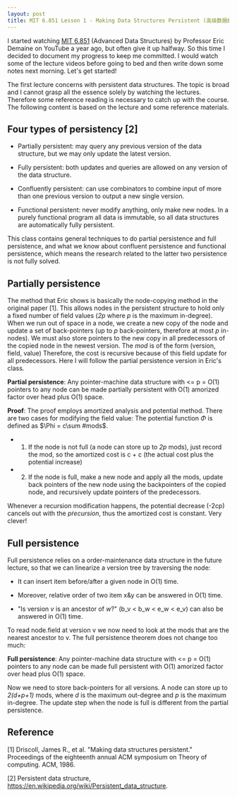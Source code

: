 ```yaml
---
layout: post
title: MIT 6.851 Lesson 1 - Making Data Structures Persistent (高级数据结构 L1 - 持久化数据结构)
---
```

I started watching [MIT 6.851](https://www.youtube.com/playlist?list=PLUl4u3cNGP61hsJNdULdudlRL493b-XZf) (Advanced Data Structures) by Professor Eric Demaine on YouTube a year ago, but often give it up halfway. So this time I decided to document my progress 
to keep me committed. I would watch some of the lecture videos before going to bed and then write down some notes next morning. Let's get started!

The first lecture concerns with persistent data structures. The topic is broad and I cannot grasp all the essence solely by watching the lectures. 
Therefore some reference reading is necessary to catch up with the course. The following content is based on the lecture and some reference materials.

## Four types of persistency [2]  

* Partially persistent: may query any previous version of the data structure, but we may only update the latest version.  

* Fully persistent: both updates and queries are allowed on any version of the data structure.

* Confluently persistent: can use combinators to combine input of more than one previous version to output a new single version.

* Functional persistent: never modify anything, only make new nodes. In a purely functional program all data is immutable, so all data structures are automatically fully persistent.

This class contains general techniques to do partial persistence and full persistence, and what we know about confluent persistence and functional persistence, which means 
the research related to the latter two persistence is not fully solved.

## Partially persistence  
The method that Eric shows is basically the node-copying method in the original paper [1]. 
This allows nodes in the persistent structure to hold only a fixed number of field values (*2p* where *p* is the maximum in-degree). 
When we run out of space in a node, we create a new copy of the node and update a set of back-pointers (up to *p* back-pointers, therefore at most *p* in-nodes).
We must also store pointers to the new copy in all predecessors of the copied node in the newest version. The *mod* is of the form (version, field, value)
Therefore, the cost is recursive because of this field update for all predecessors. Here I will follow the partial persistence version in Eric's class.

**Partial persistence**: Any pointer-machine data structure with <= p = O(1) pointers to any node can be made partially persistent with O(1) amorized factor over head 
plus O(1) space.

**Proof**: The proof employs amortized analysis and potential method. There are two cases for modifying the field value: 
The potential function $\Phi$ is defined as $\Phi = c\sum #mods$. 

* 1) If the node is not full (a node can store up to *2p* mods), just record the mod, so the amortized cost is c + c (the actual cost plus the potential increase)

* 2) If the node is full, make a new node and apply all the mods, update back pointers of the new node using the backpointers of the copied node, and recursively 
update pointers of the predecessors. 

Whenever a recursion modification happens, the potential decrease (-2cp) cancels out with the $p \dot recursion$, thus the amortized cost is constant. Very clever!

## Full persistence
Full persistence relies on a order-maintenance data structure in the future lecture, so that we can linearize a version tree by traversing the node:
* It can insert item before/after a given node in O(1) time.  

* Moreover, relative order of two item x&y can be answered in O(1) time.  

* "Is version *v* is an ancestor of *w*?" (b_v < b_w < e_w < e_v) can also be answered in O(1) time.  

To read node.field at version v we now need to look at the mods that are the nearest ancestor to v. The full persistence theorem does not change too much: 

**Full persistence**: Any pointer-machine data structure with <= p = O(1) pointers to any node can be made full persistent with O(1) amorized factor over head 
plus O(1) space.

Now we need to store back-pointers for all versions. A node can store up to *2(d+p+1)* mods, where *d* is the maximum out-degree and *p* is the maximum in-degree.
The update step when the node is full is different from the partial persistence. 

## Reference

[1] Driscoll, James R., et al. "Making data structures persistent." Proceedings of the eighteenth annual ACM symposium on Theory of computing. ACM, 1986.  

[2] Persistent data structure, https://en.wikipedia.org/wiki/Persistent_data_structure.
